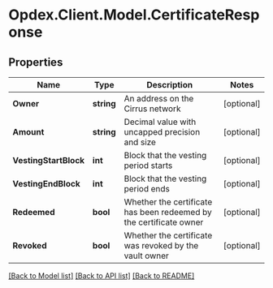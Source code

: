 # Opdex.Client.Model.CertificateResponse

## Properties

Name | Type | Description | Notes
------------ | ------------- | ------------- | -------------
**Owner** | **string** | An address on the Cirrus network | [optional] 
**Amount** | **string** | Decimal value with uncapped precision and size | [optional] 
**VestingStartBlock** | **int** | Block that the vesting period starts | [optional] 
**VestingEndBlock** | **int** | Block that the vesting period ends | [optional] 
**Redeemed** | **bool** | Whether the certificate has been redeemed by the certificate owner | [optional] 
**Revoked** | **bool** | Whether the certificate was revoked by the vault owner | [optional] 

[[Back to Model list]](../README.md#documentation-for-models) [[Back to API list]](../README.md#documentation-for-api-endpoints) [[Back to README]](../README.md)

